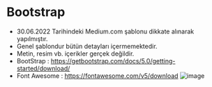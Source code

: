 # Bootstrap
* 30.06.2022 Tarihindeki Medium.com şablonu dikkate alınarak yapılmıştır.
* Genel şablondur bütün detayları içermemektedir.
* Metin, resim vb. içerikler gerçek değildir. 
* BootStrap : https://getbootstrap.com/docs/5.0/getting-started/download/
* Font Awesome : https://fontawesome.com/v5/download
![image](https://user-images.githubusercontent.com/68203880/176733479-2337868e-265a-4046-8f7c-77148860f7ea.png)

